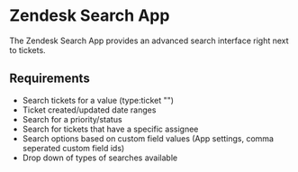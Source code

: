 # Zendesk Search App

The Zendesk Search App provides an advanced search interface right next to tickets.

## Requirements

- Search tickets for a value (type:ticket "")
- Ticket created/updated date ranges
- Search for a priority/status
- Search for tickets that have a specific assignee
- Search options based on custom field values (App settings, comma seperated custom field ids)
- Drop down of types of searches available